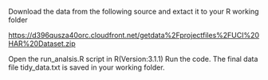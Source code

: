 
Download the data from the following source and extact it to your R working folder

https://d396qusza40orc.cloudfront.net/getdata%2Fprojectfiles%2FUCI%20HAR%20Dataset.zip

Open the run_analsis.R script in R(Version:3.1.1)
Run the code. The final data file tidy_data.txt is saved in your working folder.
